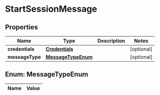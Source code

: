 

# StartSessionMessage

## Properties

Name | Type | Description | Notes
------------ | ------------- | ------------- | -------------
**credentials** | [**Credentials**](Credentials.md) |  |  [optional]
**messageType** | [**MessageTypeEnum**](#MessageTypeEnum) |  |  [optional]


## Enum: MessageTypeEnum

Name | Value
---- | -----




